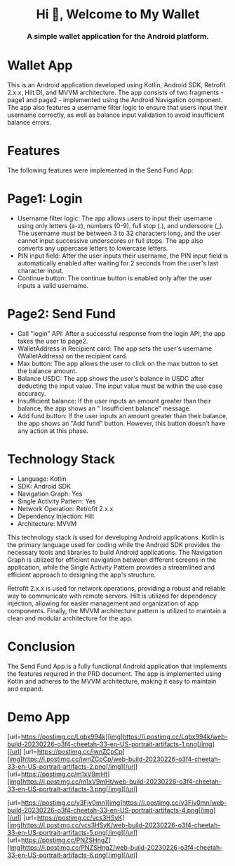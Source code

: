 <h1 align="center">Hi 👋, Welcome to My Wallet</h1>
<h3 align="center">A simple wallet application for the Android platform.</h3>

# Wallet App
This is an Android application developed using Kotlin, Android SDK, Retrofit 2.x.x, Hilt DI, and
MVVM architecture. The app consists of two fragments - page1 and page2 - implemented using the
Android Navigation component. The app also features a username filter logic to ensure that users
input their username correctly, as well as balance input validation to avoid insufficient balance
errors.

# Features
The following features were implemented in the Send Fund App:

# Page1: Login
- Username filter logic: The app allows users to input their username using only letters (a-z),
numbers (0-9), full stop (.), and underscore (_). The username must be between 3 to 32 characters
long, and the user cannot input successive underscores or full stops. The app also converts any
uppercase letters to lowercase letters.
- PIN input field: After the user inputs their username, the PIN input field is automatically enabled
after waiting for 2 seconds from the user's last character input.
- Continue button: The continue button is enabled only after the user inputs a valid username.

# Page2: Send Fund
- Call "login" API: After a successful response from the login API, the app takes the user to page2.
- WalletAddress in Recipient card: The app sets the user's username (WalletAddress) on the recipient
card.
- Max button: The app allows the user to click on the max button to set the balance amount.
- Balance USDC: The app shows the user's balance in USDC after deducting the input value. The input
value must be within the use case accuracy.
- Insufficient balance: If the user inputs an amount greater than their balance, the app shows an "
Insufficient balance" message.
- Add fund button: If the user inputs an amount greater than their balance, the app shows an "Add
fund" button. However, this button doesn't have any action at this phase.

# Technology Stack

- Language: Kotlin
- SDK: Android SDK
- Navigation Graph: Yes
- Single Activity Pattern: Yes
- Network Operation: Retrofit 2.x.x
- Dependency Injection: Hilt
- Architecture: MVVM

This technology stack is used for developing Android applications. Kotlin is the primary language
used for coding while the Android SDK provides the necessary tools and libraries to build Android
applications. The Navigation Graph is utilized for efficient navigation between different screens in
the application, while the Single Activity Pattern provides a streamlined and efficient approach to
designing the app's structure.

Retrofit 2.x.x is used for network operations, providing a robust and reliable way to communicate
with remote servers. Hilt is utilized for dependency injection, allowing for easier management and
organization of app components. Finally, the MVVM architecture pattern is utilized to maintain a
clean and modular architecture for the app.

# Conclusion
The Send Fund App is a fully functional Android application that implements the features required in
the PRD document. The app is implemented using Kotlin and adheres to the MVVM architecture, making
it easy to maintain and expand.

# Demo App

[url=https://postimg.cc/Lqbx994k][img]https://i.postimg.cc/Lqbx994k/web-build-20230226-o3f4-cheetah-33-en-US-portrait-artifacts-1.png[/img][/url] [url=https://postimg.cc/jwnZCpCp][img]https://i.postimg.cc/jwnZCpCp/web-build-20230226-o3f4-cheetah-33-en-US-portrait-artifacts-2.png[/img][/url] [url=https://postimg.cc/m1xV9mHt][img]https://i.postimg.cc/m1xV9mHt/web-build-20230226-o3f4-cheetah-33-en-US-portrait-artifacts-3.png[/img][/url]

[url=https://postimg.cc/y3Fjy0mn][img]https://i.postimg.cc/y3Fjy0mn/web-build-20230226-o3f4-cheetah-33-en-US-portrait-artifacts-4.png[/img][/url] [url=https://postimg.cc/vcs3HSyK][img]https://i.postimg.cc/vcs3HSyK/web-build-20230226-o3f4-cheetah-33-en-US-portrait-artifacts-5.png[/img][/url] [url=https://postimg.cc/PNZSHngZ][img]https://i.postimg.cc/PNZSHngZ/web-build-20230226-o3f4-cheetah-33-en-US-portrait-artifacts-6.png[/img][/url]

